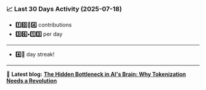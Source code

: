 <!--START_STATS-->
### 📈 Last 30 Days Activity (2025-07-18)  
- **1️⃣0️⃣🎱4️⃣** contributions  
- **3️⃣6️⃣•1️⃣3️⃣** per day
---
- **4️⃣🎱** day streak!
---
📝 **Latest blog:** [**The Hidden Bottleneck in AI's Brain: Why Tokenization Needs a Revolution**](https://andriak.com/blog/tokenization-revolution)
<!--END_STATS-->
